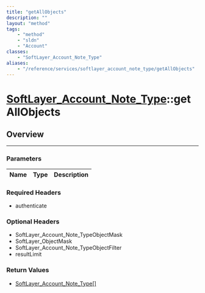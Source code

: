 ```yaml
---
title: "getAllObjects"
description: ""
layout: "method"
tags:
    - "method"
    - "sldn"
    - "Account"
classes:
    - "SoftLayer_Account_Note_Type"
aliases:
    - "/reference/services/softlayer_account_note_type/getAllObjects"
---
```

# [SoftLayer_Account_Note_Type](/reference/services/SoftLayer_Account_Note_Type)::getAllObjects




## Overview 


-----

### Parameters 
|Name | Type | Description |
| --- | --- | --- |


### Required Headers
* authenticate


### Optional Headers
* SoftLayer_Account_Note_TypeObjectMask
* SoftLayer_ObjectMask
* SoftLayer_Account_Note_TypeObjectFilter
* resultLimit

### Return Values
* <a href='/reference/datatypes/SoftLayer_Account_Note_Type'>SoftLayer_Account_Note_Type[] </a>




